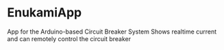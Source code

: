 # EnukamiApp
App for the Arduino-based Circuit Breaker System
Shows realtime current and can remotely control the circuit breaker
